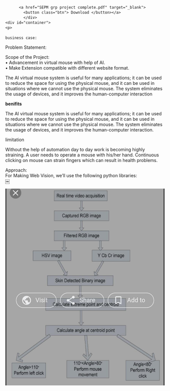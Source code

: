<!DOCTYPE html>
<html lang="en">
<head>
    <meta charset="UTF-8">
    <meta http-equiv="X-UA-Compatible" content="IE=edge">
    <meta name="viewport" content="width=device-width, initial-scale=1.0">
    <title>Document</title>
</head>
<style>
#container {
border: 5px solid;
border-color: aqua;
padding: 20px;
}
.btn {
    
    background-color: #4CAF50; /* Green */
  border: none;
  color: white;
  padding: 15px 32px;
  text-align: center;
  text-decoration: none;
  display: inline-block;
  font-size: 16px;
    
    
}
.btn hoover {
    color: green;
}

</style>
<body>
    <div class="buttons">
 
          <a href="SEPM grp project complete.pdf" target="_blank">
            <button class="btn"> Download </button></a>
            </div>
    <div id="container">
    <p>
       
    business case:

Problem Statement:<br>

Scope of the Project:<br>
• Advancement in virtual mouse with help of AI.<br>
• Make Extension compatible with different website format.<br>

The AI virtual mouse system is useful for many applications; it can be used to reduce the space for using the physical mouse, and it can be used in situations where we cannot use the physical mouse. The system eliminates the usage of devices, and it improves the human-computer interaction<br>


<b>benifits<br></b>

The AI virtual mouse system is useful for many applications; it can be used to reduce the space for using the physical mouse, and it can be used in situations where we cannot use the physical mouse. The system eliminates the usage of devices, and it improves the human-computer interaction.<br>

limitation <br>

Without the help of automation day to day work is becoming highly straining. A user needs to operate a mouse with his/her hand. Continuous clicking on mouse can strain fingers which can result in health problems.<br>



Approach:<br>
For Making Web Vision, we’ll use the following python libraries:<br>
￼</p>


</div>
<div id="image">
    <img src="PHOTO-2022-07-08-23-08-54.jpg" alt="Italian Trulli">
</div>
</body>
</html>
